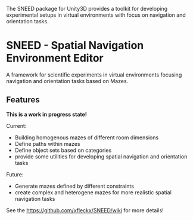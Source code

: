 
The SNEED package for Unity3D provides a toolkit for developing experimental setups in virtual environments with focus on navigation and orientation tasks.

# SNEED - Spatial Navigation Environment Editor
A framework for scientific experiments in virtual environments focusing navigation and orientation tasks based on Mazes.

## Features 

**This is a work in progress state!**

Current:

- Building homogenous mazes of different room dimensions
- Define paths within mazes
- Define object sets based on categories
- provide some utilities for developing spatial navigation and orientation tasks

Future:

- Generate mazes defined by different constraints
- create complex and heterogene mazes for more realistic spatial navigation tasks

See the <https://github.com/xfleckx/SNEED/wiki> for more details!
